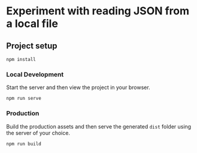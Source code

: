 # Experiment with reading JSON from a local file

## Project setup
```
npm install
```

### Local Development

Start the server and then view the project in your browser.

```
npm run serve
```

### Production

Build the production assets and then serve the generated `dist` folder using the server of your choice.

```
npm run build
```
